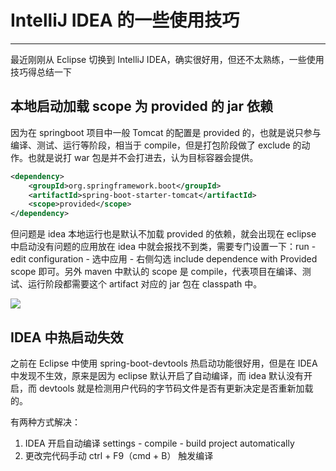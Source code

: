 # IntelliJ IDEA 的一些使用技巧
---

最近刚刚从 Eclipse 切换到 IntelliJ IDEA，确实很好用，但还不太熟练，一些使用技巧得总结一下

## 本地启动加载 scope 为 provided 的 jar 依赖

因为在 springboot 项目中一般 Tomcat 的配置是 provided 的，也就是说只参与编译、测试、运行等阶段，相当于 compile，但是打包阶段做了 exclude 的动作。也就是说打 war 包是并不会打进去，认为目标容器会提供。

```xml
<dependency>
    <groupId>org.springframework.boot</groupId>
    <artifactId>spring-boot-starter-tomcat</artifactId>
    <scope>provided</scope>
</dependency>
```

但问题是 idea 本地运行也是默认不加载 provided 的依赖，就会出现在 eclipse 中启动没有问题的应用放在 idea 中就会报找不到类，需要专门设置一下：run - edit configuration - 选中应用 - 右侧勾选 include dependence with Provided scope 即可。另外 maven 中默认的 scope 是 compile，代表项目在编译、测试、运行阶段都需要这个 artifact 对应的 jar 包在 classpath 中。

![](https://jverson.oss-cn-beijing.aliyuncs.com/5a27d173f0e74a41f4832768d3e3a32f.jpg)


## IDEA 中热启动失效

之前在 Eclipse 中使用 spring-boot-devtools 热启动功能很好用，但是在 IDEA 中发现不生效，原来是因为 eclipse 默认开启了自动编译，而 idea 默认没有开启，而 devtools 就是检测用户代码的字节码文件是否有更新决定是否重新加载的。

有两种方式解决：

1. IDEA 开启自动编译  settings - compile - build project automatically
2. 更改完代码手动 ctrl + F9（cmd + B） 触发编译



